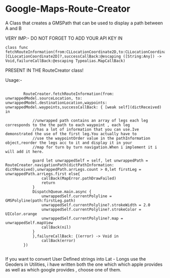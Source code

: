 # Google-Maps-Route-Creator
A Class that creates a GMSPath that can be used to display a path between A and B

VERY IMP:-
DO NOT FORGET TO ADD YOUR API KEY IN

```
class func fetchRouteInformation(from:CLLocationCoordinate2D,to:CLLocationCoordinate2D,waypoints:[CLLocationCoordinate2D]?,successCallBack:@escaping ([String:Any]) -> Void,failureCallBack:@escaping Typealias.MapCallBack)
```
 PRESENT IN THE RouteCreator class!

Usage:-

```

        RouteCreater.fetchRouteInformation(from: unwrappedModel.sourceLocation, to: unwrappedModel.destinationLocation,waypoints: unwrappedModel.waypoints,successCallBack: { [weak self](dictReceived) in
            
            //unwrapped path contains an array of legs each leg corresponds to the the path to each waypoint , each leg 
            //has a lot of information that you can use.Ive demonstrated the use of the first leg.You actually have to
            //use the waypointOrder value in the pathInformation object,reorder the legs acc to it and display it in your
            //map for turn by turn navigation.When i implement it i will add it here.
 
            guard let unwrappedSelf = self, let unwrappedPath = RouteCreater.navigationPath(dictPathInformation: dictReceived),unwrappedPath.arrLegs.count > 0,let firstLeg = unwrappedPath.arrLegs.first else{
                callBack(MapError.pathDrawFailed)
                return
            }
            DispatchQueue.main.async {
                unwrappedSelf.currentPolyline = GMSPolyline(path:firstLeg.path)
                unwrappedSelf.currentPolyline?.strokeWidth = 2.0
                unwrappedSelf.currentPolyline?.strokeColor = UIColor.orange
                unwrappedSelf.currentPolyline?.map = unwrappedSelf.mapView
                callBack(nil)
            }
            },failureCallBack: {(error) -> Void in
                callBack(error)
        })
        
```

If you want to convert User Defined strings into Lat - Longs use the Geoders in Utilities, i have written both the one which which apple provides as well as which google provides , choose one of them.
